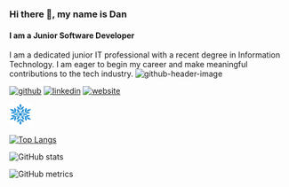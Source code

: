 ### Hi there 👋, my name is Dan
#### I am a Junior Software Developer
I am a dedicated junior IT professional with a recent degree in Information Technology. I am eager to begin my career and make meaningful contributions to the tech industry.
![github-header-image](https://github.com/user-attachments/assets/cf1f5239-0139-4ae9-9445-d7b394de882b)

[<img src='https://cdn.jsdelivr.net/npm/simple-icons@3.0.1/icons/github.svg' alt='github' height='40'>](https://github.com/danlocar25)  [<img src='https://cdn.jsdelivr.net/npm/simple-icons@3.0.1/icons/linkedin.svg' alt='linkedin' height='40'>](https://www.linkedin.com/in/linkedin.com/in/dan-carlo-magpantay/)  [<img src='https://cdn.jsdelivr.net/npm/simple-icons@3.0.1/icons/icloud.svg' alt='website' height='40'>](dancarlo.vercel.app)  

<a href='https://archiveprogram.github.com/'><img src='https://raw.githubusercontent.com/acervenky/animated-github-badges/master/assets/acbadge.gif' width='40' height='40'></a> 

[![Top Langs](https://github-readme-stats.vercel.app/api/top-langs/?username=danlocar25)](https://github.com/anuraghazra/github-readme-stats)

![GitHub stats](https://github-readme-stats.vercel.app/api?username=danlocar25&show_icons=true)  

![GitHub metrics](https://metrics.lecoq.io/danlocar25)  

